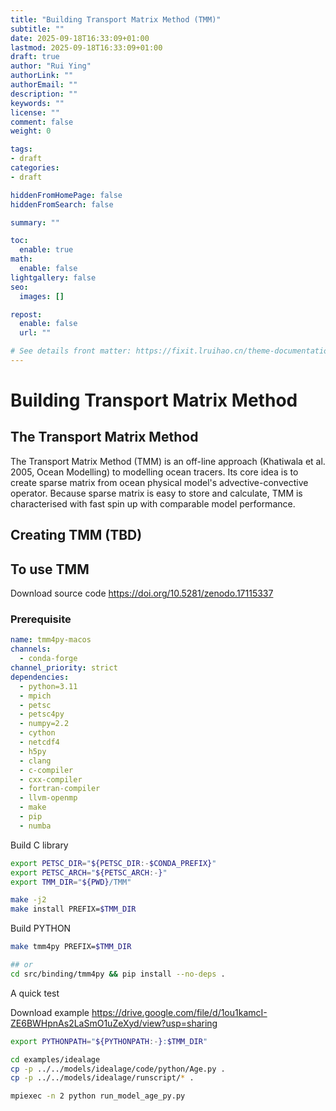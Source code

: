 ```yaml
---
title: "Building Transport Matrix Method (TMM)"
subtitle: ""
date: 2025-09-18T16:33:09+01:00
lastmod: 2025-09-18T16:33:09+01:00
draft: true
author: "Rui Ying"
authorLink: ""
authorEmail: ""
description: ""
keywords: ""
license: ""
comment: false
weight: 0

tags:
- draft
categories:
- draft

hiddenFromHomePage: false
hiddenFromSearch: false

summary: ""

toc:
  enable: true
math:
  enable: false
lightgallery: false
seo:
  images: []

repost:
  enable: false
  url: ""

# See details front matter: https://fixit.lruihao.cn/theme-documentation-content/#front-matter
---
```


# Building Transport Matrix Method 

## The Transport Matrix Method
The Transport Matrix Method (TMM) is an off-line approach (Khatiwala et al. 2005, Ocean Modelling) to modelling ocean tracers. Its core idea is to create sparse matrix from ocean physical model's advective-convective operator. Because sparse matrix is easy to store and calculate, TMM is characterised with fast spin up with comparable model performance.


## Creating TMM (TBD)


## To use TMM 
Download source code 
https://doi.org/10.5281/zenodo.17115337


### Prerequisite

```yaml
name: tmm4py-macos
channels:
  - conda-forge
channel_priority: strict
dependencies:
  - python=3.11
  - mpich
  - petsc
  - petsc4py
  - numpy=2.2
  - cython
  - netcdf4
  - h5py
  - clang
  - c-compiler
  - cxx-compiler
  - fortran-compiler
  - llvm-openmp
  - make
  - pip
  - numba
```



Build C library

```bash
export PETSC_DIR="${PETSC_DIR:-$CONDA_PREFIX}"
export PETSC_ARCH="${PETSC_ARCH:-}"
export TMM_DIR="${PWD}/TMM"

make -j2
make install PREFIX=$TMM_DIR
```


Build PYTHON

```bash
make tmm4py PREFIX=$TMM_DIR

## or
cd src/binding/tmm4py && pip install --no-deps .
```

A quick test

Download example
https://drive.google.com/file/d/1ou1kamcI-ZE6BWHpnAs2LaSmO1uZeXyd/view?usp=sharing
 
 
```bash
export PYTHONPATH="${PYTHONPATH:-}:$TMM_DIR"

cd examples/idealage
cp -p ../../models/idealage/code/python/Age.py .
cp -p ../../models/idealage/runscript/* .

mpiexec -n 2 python run_model_age_py.py
```
